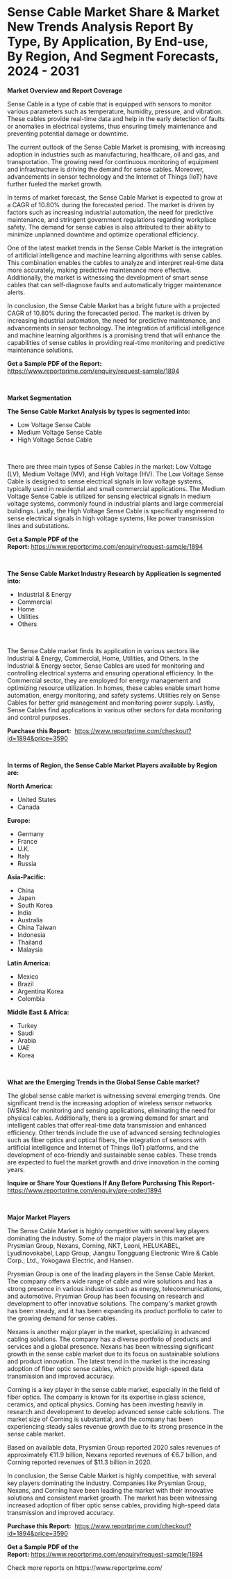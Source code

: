 <p><h1>Sense Cable Market Share & Market New Trends Analysis Report By Type, By Application, By End-use, By Region, And Segment Forecasts, 2024 - 2031</h1></p><p><strong>Market Overview and Report Coverage</strong></p>
<p><p>Sense Cable is a type of cable that is equipped with sensors to monitor various parameters such as temperature, humidity, pressure, and vibration. These cables provide real-time data and help in the early detection of faults or anomalies in electrical systems, thus ensuring timely maintenance and preventing potential damage or downtime.</p><p>The current outlook of the Sense Cable Market is promising, with increasing adoption in industries such as manufacturing, healthcare, oil and gas, and transportation. The growing need for continuous monitoring of equipment and infrastructure is driving the demand for sense cables. Moreover, advancements in sensor technology and the Internet of Things (IoT) have further fueled the market growth.</p><p>In terms of market forecast, the Sense Cable Market is expected to grow at a CAGR of 10.80% during the forecasted period. The market is driven by factors such as increasing industrial automation, the need for predictive maintenance, and stringent government regulations regarding workplace safety. The demand for sense cables is also attributed to their ability to minimize unplanned downtime and optimize operational efficiency.</p><p>One of the latest market trends in the Sense Cable Market is the integration of artificial intelligence and machine learning algorithms with sense cables. This combination enables the cables to analyze and interpret real-time data more accurately, making predictive maintenance more effective. Additionally, the market is witnessing the development of smart sense cables that can self-diagnose faults and automatically trigger maintenance alerts.</p><p>In conclusion, the Sense Cable Market has a bright future with a projected CAGR of 10.80% during the forecasted period. The market is driven by increasing industrial automation, the need for predictive maintenance, and advancements in sensor technology. The integration of artificial intelligence and machine learning algorithms is a promising trend that will enhance the capabilities of sense cables in providing real-time monitoring and predictive maintenance solutions.</p></p>
<p><strong>Get a Sample PDF of the Report:</strong> <a href="https://www.reportprime.com/enquiry/request-sample/1894">https://www.reportprime.com/enquiry/request-sample/1894</a></p>
<p>&nbsp;</p>
<p><strong>Market Segmentation</strong></p>
<p><strong>The Sense Cable Market Analysis by types is segmented into:</strong></p>
<p><ul><li>Low Voltage Sense Cable</li><li>Medium Voltage Sense Cable</li><li>High Voltage Sense Cable</li></ul></p>
<p>&nbsp;</p>
<p><p>There are three main types of Sense Cables in the market: Low Voltage (LV), Medium Voltage (MV), and High Voltage (HV). The Low Voltage Sense Cable is designed to sense electrical signals in low voltage systems, typically used in residential and small commercial applications. The Medium Voltage Sense Cable is utilized for sensing electrical signals in medium voltage systems, commonly found in industrial plants and large commercial buildings. Lastly, the High Voltage Sense Cable is specifically engineered to sense electrical signals in high voltage systems, like power transmission lines and substations.</p></p>
<p><strong>Get a Sample PDF of the Report:</strong>&nbsp;<a href="https://www.reportprime.com/enquiry/request-sample/1894">https://www.reportprime.com/enquiry/request-sample/1894</a></p>
<p>&nbsp;</p>
<p><strong>The Sense Cable Market Industry Research by Application is segmented into:</strong></p>
<p><ul><li>Industrial & Energy</li><li>Commercial</li><li>Home</li><li>Utilities</li><li>Others</li></ul></p>
<p>&nbsp;</p>
<p><p>The Sense Cable market finds its application in various sectors like Industrial & Energy, Commercial, Home, Utilities, and Others. In the Industrial & Energy sector, Sense Cables are used for monitoring and controlling electrical systems and ensuring operational efficiency. In the Commercial sector, they are employed for energy management and optimizing resource utilization. In homes, these cables enable smart home automation, energy monitoring, and safety systems. Utilities rely on Sense Cables for better grid management and monitoring power supply. Lastly, Sense Cables find applications in various other sectors for data monitoring and control purposes.</p></p>
<p><strong>Purchase this Report:</strong>&nbsp; <a href="https://www.reportprime.com/checkout?id=1894&price=3590">https://www.reportprime.com/checkout?id=1894&price=3590</a></p>
<p>&nbsp;</p>
<p><strong>In terms of Region, the Sense Cable Market Players available by Region are:</strong></p>
<p>
    <p> <strong> North America: </strong>
        <ul>
            <li>United States</li>
            <li>Canada</li>
        </ul>
        </p> 
    <p> <strong> Europe: </strong>
        <ul>
            <li>Germany</li>
            <li>France</li>
            <li>U.K.</li>
            <li>Italy</li>
            <li>Russia</li>
        </ul>
        </p> 
    <p> <strong> Asia-Pacific: </strong>
        <ul>
            <li>China</li>
            <li>Japan</li>
            <li>South Korea</li>
            <li>India</li>
            <li>Australia</li>
            <li>China Taiwan</li>
            <li>Indonesia</li>
            <li>Thailand</li>
            <li>Malaysia</li>
        </ul>
        </p> 
    <p> <strong> Latin America: </strong>
        <ul>
            <li>Mexico</li>
            <li>Brazil</li>
            <li>Argentina Korea</li>
            <li>Colombia</li>
        </ul>
        </p> 
    <p> <strong> Middle East & Africa: </strong>
        <ul>
            <li>Turkey</li>
            <li>Saudi</li>
            <li>Arabia</li>
            <li>UAE</li>
            <li>Korea</li>
        </ul>
    </p>
    </p>
<p>&nbsp;</p>
<p><strong>What are the Emerging Trends in the Global Sense Cable market?</strong></p>
<p><p>The global sense cable market is witnessing several emerging trends. One significant trend is the increasing adoption of wireless sensor networks (WSNs) for monitoring and sensing applications, eliminating the need for physical cables. Additionally, there is a growing demand for smart and intelligent cables that offer real-time data transmission and enhanced efficiency. Other trends include the use of advanced sensing technologies such as fiber optics and optical fibers, the integration of sensors with artificial intelligence and Internet of Things (IoT) platforms, and the development of eco-friendly and sustainable sense cables. These trends are expected to fuel the market growth and drive innovation in the coming years.</p></p>
<p><strong>Inquire or Share Your Questions If Any Before Purchasing This Report</strong>- <a href="https://www.reportprime.com/enquiry/pre-order/1894">https://www.reportprime.com/enquiry/pre-order/1894</a></p>
<p>&nbsp;</p>
<p><strong>Major Market Players</strong></p>
<p><p>The Sense Cable Market is highly competitive with several key players dominating the industry. Some of the major players in this market are Prysmian Group, Nexans, Corning, NKT, Leoni, HELUKABEL, Lyudinovokabel, Lapp Group, Jiangsu Tongguang Electronic Wire & Cable Corp., Ltd., Yokogawa Electric, and Hansen. </p><p>Prysmian Group is one of the leading players in the Sense Cable Market. The company offers a wide range of cable and wire solutions and has a strong presence in various industries such as energy, telecommunications, and automotive. Prysmian Group has been focusing on research and development to offer innovative solutions. The company's market growth has been steady, and it has been expanding its product portfolio to cater to the growing demand for sense cables.</p><p>Nexans is another major player in the market, specializing in advanced cabling solutions. The company has a diverse portfolio of products and services and a global presence. Nexans has been witnessing significant growth in the sense cable market due to its focus on sustainable solutions and product innovation. The latest trend in the market is the increasing adoption of fiber optic sense cables, which provide high-speed data transmission and improved accuracy.</p><p>Corning is a key player in the sense cable market, especially in the field of fiber optics. The company is known for its expertise in glass science, ceramics, and optical physics. Corning has been investing heavily in research and development to develop advanced sense cable solutions. The market size of Corning is substantial, and the company has been experiencing steady sales revenue growth due to its strong presence in the sense cable market.</p><p>Based on available data, Prysmian Group reported 2020 sales revenues of approximately €11.9 billion, Nexans reported revenues of €6.7 billion, and Corning reported revenues of $11.3 billion in 2020.</p><p>In conclusion, the Sense Cable Market is highly competitive, with several key players dominating the industry. Companies like Prysmian Group, Nexans, and Corning have been leading the market with their innovative solutions and consistent market growth. The market has been witnessing increased adoption of fiber optic sense cables, providing high-speed data transmission and improved accuracy.</p></p>
<p><strong>Purchase this Report:</strong>&nbsp;&nbsp;<a href="https://www.reportprime.com/checkout?id=1894&price=3590">https://www.reportprime.com/checkout?id=1894&price=3590</a></p>
<p></p>
<p><strong>Get a Sample PDF of the Report:</strong>&nbsp;<a href="https://www.reportprime.com/enquiry/request-sample/1894">https://www.reportprime.com/enquiry/request-sample/1894</a></p>
<p>Check more reports on https://www.reportprime.com/</p>